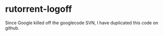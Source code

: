 # rutorrent-logoff

Since Google killed off the googlecode SVN, I have duplicated this code on github. 
